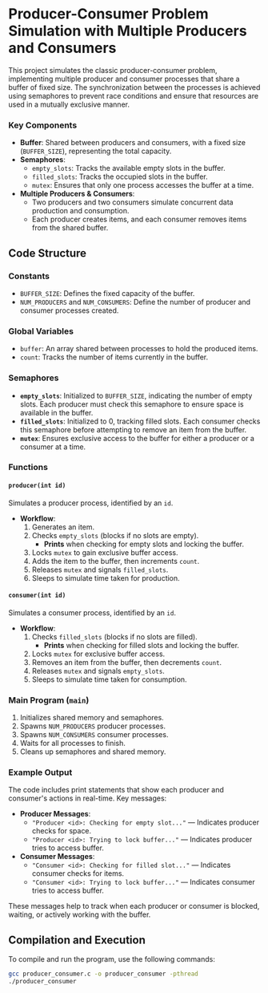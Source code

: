 # Producer-Consumer Problem Simulation with Multiple Producers and Consumers

This project simulates the classic producer-consumer problem, implementing multiple producer and consumer processes that share a buffer of fixed size. The synchronization between the processes is achieved using semaphores to prevent race conditions and ensure that resources are used in a mutually exclusive manner.

### Key Components
- **Buffer**: Shared between producers and consumers, with a fixed size (`BUFFER_SIZE`), representing the total capacity.
- **Semaphores**:
  - `empty_slots`: Tracks the available empty slots in the buffer.
  - `filled_slots`: Tracks the occupied slots in the buffer.
  - `mutex`: Ensures that only one process accesses the buffer at a time.
- **Multiple Producers & Consumers**: 
  - Two producers and two consumers simulate concurrent data production and consumption.
  - Each producer creates items, and each consumer removes items from the shared buffer.

## Code Structure

### Constants
- `BUFFER_SIZE`: Defines the fixed capacity of the buffer.
- `NUM_PRODUCERS` and `NUM_CONSUMERS`: Define the number of producer and consumer processes created.

### Global Variables
- `buffer`: An array shared between processes to hold the produced items.
- `count`: Tracks the number of items currently in the buffer.

### Semaphores
- **`empty_slots`**: Initialized to `BUFFER_SIZE`, indicating the number of empty slots. Each producer must check this semaphore to ensure space is available in the buffer.
- **`filled_slots`**: Initialized to 0, tracking filled slots. Each consumer checks this semaphore before attempting to remove an item from the buffer.
- **`mutex`**: Ensures exclusive access to the buffer for either a producer or a consumer at a time.

### Functions

#### `producer(int id)`
Simulates a producer process, identified by an `id`.
- **Workflow**:
  1. Generates an item.
  2. Checks `empty_slots` (blocks if no slots are empty).
     - **Prints** when checking for empty slots and locking the buffer.
  3. Locks `mutex` to gain exclusive buffer access.
  4. Adds the item to the buffer, then increments `count`.
  5. Releases `mutex` and signals `filled_slots`.
  6. Sleeps to simulate time taken for production.

#### `consumer(int id)`
Simulates a consumer process, identified by an `id`.
- **Workflow**:
  1. Checks `filled_slots` (blocks if no slots are filled).
     - **Prints** when checking for filled slots and locking the buffer.
  2. Locks `mutex` for exclusive buffer access.
  3. Removes an item from the buffer, then decrements `count`.
  4. Releases `mutex` and signals `empty_slots`.
  5. Sleeps to simulate time taken for consumption.

### Main Program (`main`)
1. Initializes shared memory and semaphores.
2. Spawns `NUM_PRODUCERS` producer processes.
3. Spawns `NUM_CONSUMERS` consumer processes.
4. Waits for all processes to finish.
5. Cleans up semaphores and shared memory.

### Example Output

The code includes print statements that show each producer and consumer's actions in real-time. Key messages:
- **Producer Messages**:
  - `"Producer <id>: Checking for empty slot..."` — Indicates producer checks for space.
  - `"Producer <id>: Trying to lock buffer..."` — Indicates producer tries to access buffer.
- **Consumer Messages**:
  - `"Consumer <id>: Checking for filled slot..."` — Indicates consumer checks for items.
  - `"Consumer <id>: Trying to lock buffer..."` — Indicates consumer tries to access buffer.

These messages help to track when each producer or consumer is blocked, waiting, or actively working with the buffer.

## Compilation and Execution

To compile and run the program, use the following commands:

```bash
gcc producer_consumer.c -o producer_consumer -pthread
./producer_consumer
